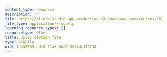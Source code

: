 ```yaml
---
content_type: resource
description: ''
file: https://ol-ocw-studio-app-production.s3.amazonaws.com/courses/18-06sc-linear-algebra-fall-2011/1d438585adf611a600a9364f4c332738_osh80YCg_GM.srt
file_type: application/x-subrip
learning_resource_types: []
resourcetype: Other
title: 3play caption file
type: OCWFile
uid: 1d438585-adf6-11a6-00a9-364f4c332738
---
```

